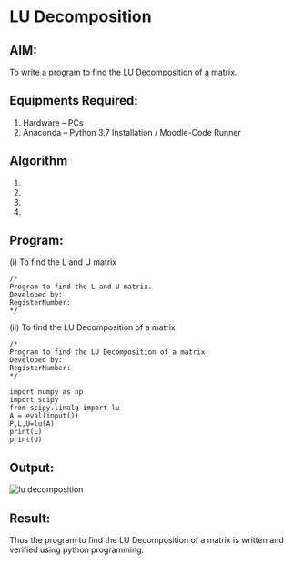 # LU Decomposition 

## AIM:
To write a program to find the LU Decomposition of a matrix.

## Equipments Required:
1. Hardware – PCs
2. Anaconda – Python 3.7 Installation / Moodle-Code Runner

## Algorithm
1. 
2. 
3. 
4. 

## Program:
(i) To find the L and U matrix
```
/*
Program to find the L and U matrix.
Developed by: 
RegisterNumber: 
*/
```
(ii) To find the LU Decomposition of a matrix
```
/*
Program to find the LU Decomposition of a matrix.
Developed by: 
RegisterNumber: 
*/
```
~~~
import numpy as np
import scipy
from scipy.linalg import lu
A = eval(input())
P,L,U=lu(A)
print(L)
print(U)
~~~

## Output:
![lu decomposition]()


## Result:
Thus the program to find the LU Decomposition of a matrix is written and verified using python programming.

